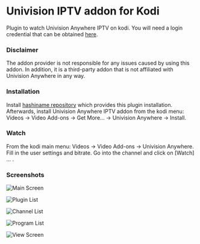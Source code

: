 Univision IPTV addon for Kodi
=============================

Plugin to watch Univision Anywhere IPTV on kodi. You will need a login credential that can be obtained [here](http://my.univision.mn/index.php/register).

### Disclaimer
The addon provider is not responsible for any issues caused by using this addon. In addition, it is a third-party addon that is not affiliated with Univision Anywhere in any way.

### Installation
Install [hashiname repository](https://github.com/hasherdene/kodi-repo-hashiname) which provides this plugin installation. Afterwards, install Univision Anywhere IPTV addon from the kodi menu: Videos -> Video Add-ons -> Get More... -> Univision Anywhere -> Install.

### Watch
From the kodi main menu: Videos -> Video Add-ons -> Univision Anywhere. Fill in the user settings and bitrate. Go into the channel and click on [Watch] ... .

### Screenshots
![Main Screen](http://hasherdene.github.io/kodi-repository-hashiname/images/main_screen.jpg)

![Plugin List](http://hasherdene.github.io/kodi-repository-hashiname/images/plugin_list.jpg)

![Channel List](http://hasherdene.github.io/kodi-repository-hashiname/images/channel_list.jpg)

![Program List](http://hasherdene.github.io/kodi-repository-hashiname/images/program_list.jpg)

![View Screen](http://hasherdene.github.io/kodi-repository-hashiname/images/view_screen.jpg)
